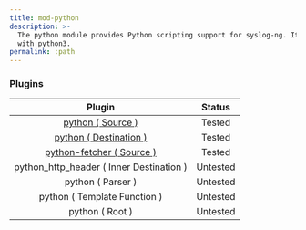 ```yaml
---
title: mod-python
description: >-
  The python module provides Python scripting support for syslog-ng. It works
  with python3.
permalink: :path
---
```


### Plugins

|                            Plugin                            |  Status  |
| :----------------------------------------------------------: | :------: |
|         [python ( Source )](python-source-driver)            |  Tested  |
|    [python ( Destination )](python-destination-driver)       |  Tested  |
| [python-fetcher ( Source )](python-fetcher-source-driver)    |  Tested  |
|          python\_http\_header ( Inner Destination )          | Untested |
|                       python ( Parser )                      | Untested |
|                 python ( Template Function )                 | Untested |
|                       python ( Root )                        | Untested |
